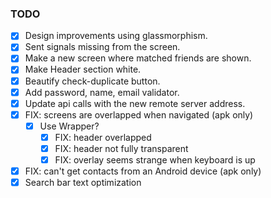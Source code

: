 ### TODO

- [x] Design improvements using glassmorphism.
- [x] Sent signals missing from the screen.
- [x] Make a new screen where matched friends are shown.
- [x] Make Header section white.
- [x] Beautify check-duplicate button.
- [x] Add password, name, email validator.
- [x] Update api calls with the new remote server address.
- [x] FIX: screens are overlapped when navigated (apk only)
  - [x] Use Wrapper?
    - [x] FIX: header overlapped
    - [x] FIX: header not fully transparent
    - [x] FIX: overlay seems strange when keyboard is up
- [x] FIX: can't get contacts from an Android device (apk only)
- [x] Search bar text optimization
